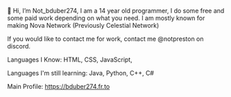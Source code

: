 👋 Hi, I’m Not_bduber274, I am a 14 year old programmer, I do some free and some paid work depending on what you need. I am mostly known for making Nova Network (Previously Celestial Network)

If you would like to contact me for work, contact me @notpreston on discord.

Languages I Know: HTML, CSS, JavaScript,

Languages I'm still learning: Java, Python, C++, C#

Main Profile: https://bduber274.fr.to
